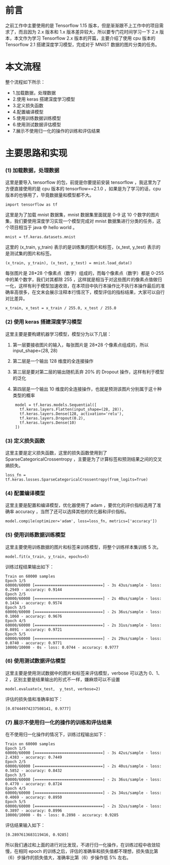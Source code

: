 # 前言
之前工作中主要使用的是 Tensorflow 1.15 版本，但是渐渐跟不上工作中的项目需求了，而且因为 2.x 版本和 1.x 版本差异较大，所以要专门花时间学习一下 2.x 版本，本文作为学习 Tensorflow 2.x 版本的开篇，主要介绍了使用 cpu 版本的 Tensorflow 2.1 搭建深度学习模型，完成对于 MNIST 数据的图片分类的任务。

# 本文流程

整个流程如下所示：

* 1.加载数据，处理数据
* 2.使用 keras 搭建深度学习模型
* 3.定义损失函数
* 4.配置编译模型
* 5.使用训练数据训练模型
* 6.使用测试数据评估模型
* 7.展示不使用归一化的操作的训练和评估结果
 
# 主要思路和实现
 
### (1) 加载数据，处理数据
这里是要导入 tensorflow 的包，前提是你要提前安装 tensorflow ，我这里为了方便直接使用的是 cpu 版本的 tensorflow==2.1.0 ，如果是为了学习的话，cpu 版本的也够用了，毕竟数据量和模型都不大。

	import tensorflow as tf

这里是为了加载 mnist 数据集，mnist 数据集里面就是 0-9 这 10 个数字的图片集，我们要使用深度学习实现一个模型完成对 mnist 数据集进行分类的任务，这个项目相当于 java 中 hello world 。

	mnist = tf.keras.datasets.mnist

这里的 (x\_train, y\_train) 表示的是训练集的图片和标签，(x\_test, y\_test) 表示的是测试集的图片和标签。

	(x_train, y_train), (x_test, y_test) = mnist.load_data()

每张图片是 28*28 个像素点（数字）组成的，而每个像素点（数字）都是 0-255 中的某个数字，我们对其都除 255 ，这样就是相当于对这些图片的像素点值做归一化，这样有利于模型加速收敛，在本项目中执行本操作比不执行本操作最后的准确率高很多，在文末会展示注释本行情况下，模型评估的指标结果，大家可以自行对比差异。

	x_train, x_test = x_train / 255.0, x_test / 255.0

### (2) 使用 keras 搭建深度学习模型

这里主要是要构建机器学习模型，模型分为以下几层：

1. 第一层要接收图片的输入，每张图片是 28\*28 个像素点组成的，所以 input_shape=(28, 28)
2. 第二层是一个输出 128 维度的全连接操作
3. 第三层是要对第二层的输出随机丢弃 20% 的 Dropout 操作，这样有利于模型的泛化
4. 第四层是一个输出 10 维度的全连接操作，也就是预测该图片分别属于这十种类型的概率

	
		model = tf.keras.models.Sequential([
		  tf.keras.layers.Flatten(input_shape=(28, 28)),
		  tf.keras.layers.Dense(128, activation='relu'),
		  tf.keras.layers.Dropout(0.2),
		  tf.keras.layers.Dense(10)
		])

### (3) 定义损失函数

这里主要是定义损失函数，这里的损失函数使用到了 SparseCategoricalCrossentropy ，主要是为了计算标签和预测结果之间的交叉熵损失。
	
	loss_fn = tf.keras.losses.SparseCategoricalCrossentropy(from_logits=True)

### (4) 配置编译模型
这里主要是配置和编译模型，优化器使用了 adam ，要优化的评价指标选用了准确率 accuracy ，当然了还可以选择其他的优化器和评价指标。

	model.compile(optimizer='adam', loss=loss_fn, metrics=['accuracy'])
	
### (5) 	使用训练数据训练模型

这里主要使用训练数据的图片和标签来训练模型，将整个训练样本集训练 5 次。

	model.fit(x_train, y_train, epochs=5) 
 
训练过程结果输出如下：
	
	Train on 60000 samples
	Epoch 1/5
	60000/60000 [==============================] - 3s 43us/sample - loss: 0.2949 - accuracy: 0.9144
	Epoch 2/5
	60000/60000 [==============================] - 2s 40us/sample - loss: 0.1434 - accuracy: 0.9574
	Epoch 3/5
	60000/60000 [==============================] - 2s 36us/sample - loss: 0.1060 - accuracy: 0.9676
	Epoch 4/5
	60000/60000 [==============================] - 2s 31us/sample - loss: 0.0891 - accuracy: 0.9721
	Epoch 5/5
	60000/60000 [==============================] - 2s 29us/sample - loss: 0.0740 - accuracy: 0.9771
	10000/10000 - 0s - loss: 0.0744 - accuracy: 0.9777
 
### (6)  使用测试数据评估模型
 
 
这里主要是使用测试数据中的图片和标签来评估模型，verbose 可以选为 0、1、2 ，区别主要是结果输出的形式不一样，嫌麻烦可以不设置

	model.evaluate(x_test,  y_test, verbose=2)

评估的损失值和准确率如下：

	[0.07444974237508141, 0.9777]
 
### (7)  展示不使用归一化的操作的训练和评估结果

在不使用归一化操作的情况下，训练过程输出如下：

	Train on 60000 samples
	Epoch 1/5
	60000/60000 [==============================] - 3s 42us/sample - loss: 2.4383 - accuracy: 0.7449
	Epoch 2/5
	60000/60000 [==============================] - 2s 40us/sample - loss: 0.5852 - accuracy: 0.8432
	Epoch 3/5
	60000/60000 [==============================] - 2s 36us/sample - loss: 0.4770 - accuracy: 0.8724
	Epoch 4/5
	60000/60000 [==============================] - 2s 34us/sample - loss: 0.4069 - accuracy: 0.8950
	Epoch 5/5
	60000/60000 [==============================] - 2s 32us/sample - loss: 0.3897 - accuracy: 0.8996
	10000/10000 - 0s - loss: 0.2898 - accuracy: 0.9285
 
评估结果输入如下：

	[0.2897613683119416, 0.9285]
	
所以我们通过和上面的进行对比发现，不进行归一化操作，在训练过程中收敛较慢，在相同 epoch 的训练之后，评估的准确率和损失值都不理想，损失值比第（6）步操作的损失值大，准确率比第（6）步操作低 5% 左右。